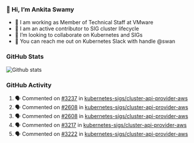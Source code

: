 ### 👋 Hi, I’m Ankita Swamy 

- 💼 I am working as Member of Technical Staff at VMware
- 👀 I am an active contributor to SIG cluster lifecycle 
- 💞️ I’m looking to collaborate on Kubernetes and SIGs
- 💬 You can reach me out on Kubernetes Slack with handle @swan

### GitHub Stats
![Github stats](https://github-readme-stats.vercel.app/api?username=Ankitasw&count_private=true&show_icons=true&theme=tokyonight)

### GitHub Activity 
<!--START_SECTION:activity-->
1. 🗣 Commented on [#3237](https://github.com/kubernetes-sigs/cluster-api-provider-aws/issues/3237) in [kubernetes-sigs/cluster-api-provider-aws](https://github.com/kubernetes-sigs/cluster-api-provider-aws)
2. 🗣 Commented on [#2608](https://github.com/kubernetes-sigs/cluster-api-provider-aws/issues/2608) in [kubernetes-sigs/cluster-api-provider-aws](https://github.com/kubernetes-sigs/cluster-api-provider-aws)
3. 🗣 Commented on [#2608](https://github.com/kubernetes-sigs/cluster-api-provider-aws/issues/2608) in [kubernetes-sigs/cluster-api-provider-aws](https://github.com/kubernetes-sigs/cluster-api-provider-aws)
4. 🗣 Commented on [#3217](https://github.com/kubernetes-sigs/cluster-api-provider-aws/issues/3217) in [kubernetes-sigs/cluster-api-provider-aws](https://github.com/kubernetes-sigs/cluster-api-provider-aws)
5. 🗣 Commented on [#3222](https://github.com/kubernetes-sigs/cluster-api-provider-aws/issues/3222) in [kubernetes-sigs/cluster-api-provider-aws](https://github.com/kubernetes-sigs/cluster-api-provider-aws)
<!--END_SECTION:activity-->
